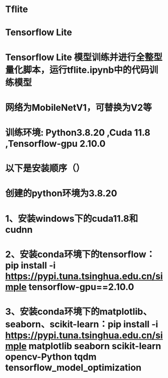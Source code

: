# Tflite
# Tensorflow Lite
 
 # Tensorflow Lite 模型训练并进行全整型量化脚本，运行tflite.ipynb中的代码训练模型
 # 网络为MobileNetV1，可替换为V2等

 # 训练环境: Python3.8.20 ,Cuda 11.8 ,Tensorflow-gpu 2.10.0



# 以下是安装顺序（）
# 创建的python环境为3.8.20

# 1、安装windows下的cuda11.8和cudnn
# 2、安装conda环境下的tensorflow：pip install -i https://pypi.tuna.tsinghua.edu.cn/simple tensorflow-gpu==2.10.0
# 3、安装conda环境下的matplotlib、seaborn、scikit-learn：pip install -i https://pypi.tuna.tsinghua.edu.cn/simple matplotlib seaborn scikit-learn opencv-Python tqdm tensorflow_model_optimization